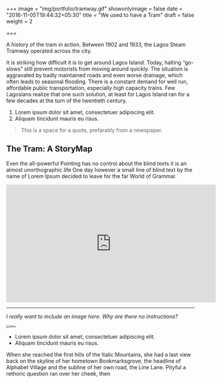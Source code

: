 +++
image = "img/portfolio/tramway.gif"
showonlyimage = false
date = "2016-11-05T19:44:32+05:30"
title = "We used to have a Tram"
draft = false
weight = 2

+++

A history of the tram in action. Between 1902 and 1933, the Lagos Steam Tramway operated across the city.

<!--more-->

It is striking how difficult it is to get around Lagos Island. Today, halting “go-slows” still prevent motorists from moving around quickly. The situation is aggravated by badly maintained roads and even worse drainage, which often leads to seasonal flooding. There is a constant demand for well run, affordable public transportation, especially high capacity trains. Few Lagosians realize that one such solution, at least for Lagos Island ran for a few decades at the turn of the twentieth century.

1. Lorem ipsum dolor sit amet, consectetuer adipiscing elit.
2. Aliquam tincidunt mauris eu risus.

> This is a space for a quote, prefarably from a newspaper.

## The Tram: A StoryMap

Even the all-powerful Pointing has no control about the blind texts it is an almost unorthographic life One day however a small line of blind text by the name of Lorem Ipsum decided to leave for the far World of Grammar.

<iframe width="560" height="315" src="https://www.youtube.com/embed/DZiM8cnBrgM" frameborder="0" allow="accelerometer; autoplay; encrypted-media; gyroscope; picture-in-picture" allowfullscreen></iframe>

***

*I really want to include an image here. Why are there no instructions?*

<img src="/Users/AdemideAbeni/GitHub/newproject/static/img/portfolio/Tramway_Timetable_crop.png" alt="alttex" style="zoom:50%;" />



* Lorem ipsum dolor sit amet, consectetuer adipiscing elit.
* Aliquam tincidunt mauris eu risus.

When she reached the first hills of the Italic Mountains, she had a last view back on the skyline of her hometown Bookmarksgrove, the headline of Alphabet Village and the subline of her own road, the Line Lane. Pityful a rethoric question ran over her cheek, then  
